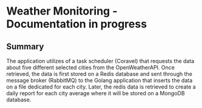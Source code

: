 # Weather Monitoring - Documentation in progress

## Summary

The application utilizes of a task scheduler (Coravel) that requests the data about five different selected cities from the OpenWeatherAPI. Once retrieved, the data is first stored on a Redis database and sent through the message broker (RabbitMQ) to the Golang application that inserts the data on a file dedicated for each city. Later, the redis data is retrieved to create a daily report for each city average where it will be stored on a MongoDB database.
